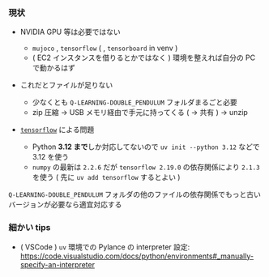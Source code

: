 ### 現状

- NVIDIA GPU 等は必要ではない
  - `mujoco` , `tensorflow` ( , `tensorboard` in venv )
  - ( EC2 インスタンスを借りるとかではなく ) 環境を整えれば自分の PC で動かるはず

- これだとファイルが足りない
  - 少なくとも `Q-LEARNING-DOUBLE_PENDULUM` フォルダまるごと必要
  - zip 圧縮 → USB メモリ経由で手元に持ってくる ( → 共有 ) → unzip

- [`tensorflow`](https://pypi.org/project/tensorflow/) による問題
  - Python **3.12 まで**しか対応してないので `uv init --python 3.12` などで 3.12 を使う
  - `numpy` の最新は `2.2.6` だが `tensorflow 2.19.0` の依存関係により `2.1.3` を使う ( 先に `uv add tensorflow` するとよい )

`Q-LEARNING-DOUBLE_PENDULUM` フォルダの他のファイルの依存関係でもっと古いバージョンが必要なら適宜対応する

### 細かい tips

- ( VSCode ) `uv` 環境での Pylance の interpreter 設定: https://code.visualstudio.com/docs/python/environments#_manually-specify-an-interpreter
